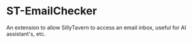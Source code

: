 # ST-EmailChecker
An extension to allow SillyTavern to access an email inbox, useful for AI assistant's, etc.
